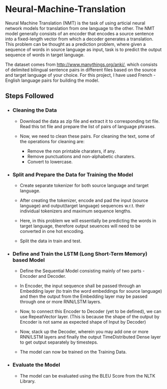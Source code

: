 # Neural-Machine-Translation

Neural Machine Translation (NMT) is the task of using articial neural network models for translation from one
language to the other. The NMT model generally consists of an encoder that encodes a source sentence into a fixed-length vector from which
a decoder generates a translation. This problem can be thought as a prediction problem, where given a sequence of words in source language as input,
task is to predict the output sequence of words in target language.

The dataset comes from http://www.manythings.org/anki/, which consists of delimited bilingual sentence pairs in
different files based on the source and target language of your choice. For this project, I have used French - English 
language pairs for building the model.



## Steps Followed

* ### Cleaning the Data

   *  Download the data as zip file and extract it to corresponding txt file. Read this txt file and prepare the list of pairs of
      language phrases.

   * Now, we need to clean these pairs. For cleaning the text, some of the operations for cleaning are:
     *  Remove the non printable charaters, if any.
     *  Remove punctuations and non-alphabetic charaters.
     *  Convert to lowercase.

* ### Split and Prepare the Data for Training the Model
   
   *  Create separate tokenizer for both source language and target language.
   
   *  After creating the tokenizer, encode and pad the input (source language) and output(target language)
      sequences w.r.t. their individual tokenizers and maximum sequence lengths.
      
   *  Here, in this problem we will essentially be predicting the words in target language, therefore output seuences will need
      to be converted in one hot encoding.
      
   *  Split the data in train and test.


* ### Define and Train the LSTM (Long Short-Term Memory) based Model
 
   *  Define the Sequential Model consisting mainly of two parts - Encoder and Decoder.
   
   *  In Encoder, the input sequence shall be passed through an Embedding layer (to train the word embeddings for source
      language) and then the output from the Embedding layer may be passed through one or more RNN/LSTM layers.  
      
   *  Now, to connect this Encoder to Decoder (yet to be defined), we can use RepeatVector layer. (This is because the shape
      of the output by Encoder is not same as expected shape of Input by Decoder)
      
   *  Now, stack up the Decoder, wherein you may add one or more RNN/LSTM layers and finally the output TimeDistributed
      Dense layer to get output separately by timesteps.
      
   *  The model can now be trained on the Training Data. 
 
 
* ### Evaluate the Model

   *  The model can be evaluated using the BLEU Score from the NLTK Library.



